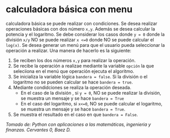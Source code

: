 # calculadora básica con menu

calculadora básica se puede realizar con condiciones. Se desea realizar operaciones básicas con dos número `x,y`. Además se desea calcular la potencia y el logaritmo. Se debe considerar los casos donde
`y = 0` donde la división `x/y` NO se puede realizar `x <=0` donde NO se puede calcular el `log(x)`. Se desea generar un menú para que el usuario pueda seleccionar la operación a realizar. Una manera de hacerlo es la siguiente:

1. Se reciben los dos números `x,y` para realizar la operación.
2. Se recibe la operación a realizae mediante la variable `opción` la que seleciiona en el menú que operación ejecuta el algoritmo.
3. Se inicializa la variable lógica `bandera = false`. Si la división o el logaritmo no se pueden calcular se hace `bandera = true`.
4. Mediante condidciones se realiza la operación deseada.
   * En el caso de la división , si `y = 0`, NO se puede realizar la división, se muestra un mensaje y se hace `bandera = True`
   * En el caso del logaritmo, si `x<=0`, NO se puede calcular el logaritmo, se muestra un mensaje y se hace `bandera = True`.
5. Se muestra el resultado en el caso en que `bandera = False`. 

*Tomado de: Python con aplicaciones a las matemáticas, ingenieria y finanzas. Cervantes 0, Baez D.*